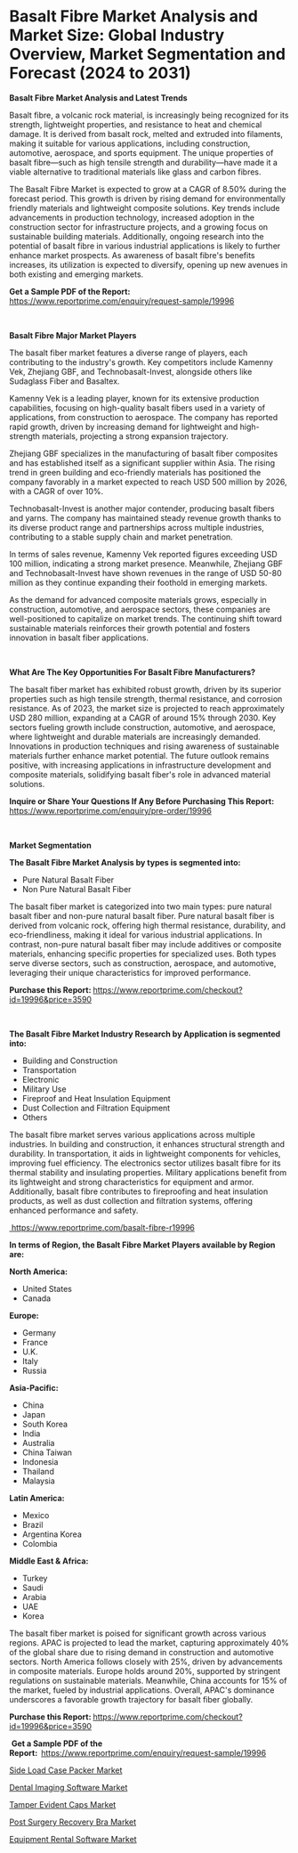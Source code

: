 <p><h1>Basalt Fibre Market Analysis and Market Size: Global Industry Overview, Market Segmentation and Forecast (2024 to 2031)</h1></p><p><strong>Basalt Fibre Market Analysis and Latest Trends</strong></p>
<p><p>Basalt fibre, a volcanic rock material, is increasingly being recognized for its strength, lightweight properties, and resistance to heat and chemical damage. It is derived from basalt rock, melted and extruded into filaments, making it suitable for various applications, including construction, automotive, aerospace, and sports equipment. The unique properties of basalt fibre—such as high tensile strength and durability—have made it a viable alternative to traditional materials like glass and carbon fibres.</p><p>The Basalt Fibre Market is expected to grow at a CAGR of 8.50% during the forecast period. This growth is driven by rising demand for environmentally friendly materials and lightweight composite solutions. Key trends include advancements in production technology, increased adoption in the construction sector for infrastructure projects, and a growing focus on sustainable building materials. Additionally, ongoing research into the potential of basalt fibre in various industrial applications is likely to further enhance market prospects. As awareness of basalt fibre's benefits increases, its utilization is expected to diversify, opening up new avenues in both existing and emerging markets.</p></p>
<p><strong>Get a Sample PDF of the Report:&nbsp;</strong> <a href="https://www.reportprime.com/enquiry/request-sample/19996?utm_campaign=1088&utm_medium=2&utm_source=Github&utm_content=ia&utm_term=24112024&utm_id=basalt-fibre">https://www.reportprime.com/enquiry/request-sample/19996</a></p>
<p>&nbsp;</p>
<p><strong>Basalt Fibre Major Market Players</strong></p>
<p><p>The basalt fiber market features a diverse range of players, each contributing to the industry's growth. Key competitors include Kamenny Vek, Zhejiang GBF, and Technobasalt-Invest, alongside others like Sudaglass Fiber and Basaltex. </p><p>Kamenny Vek is a leading player, known for its extensive production capabilities, focusing on high-quality basalt fibers used in a variety of applications, from construction to aerospace. The company has reported rapid growth, driven by increasing demand for lightweight and high-strength materials, projecting a strong expansion trajectory.</p><p>Zhejiang GBF specializes in the manufacturing of basalt fiber composites and has established itself as a significant supplier within Asia. The rising trend in green building and eco-friendly materials has positioned the company favorably in a market expected to reach USD 500 million by 2026, with a CAGR of over 10%.</p><p>Technobasalt-Invest is another major contender, producing basalt fibers and yarns. The company has maintained steady revenue growth thanks to its diverse product range and partnerships across multiple industries, contributing to a stable supply chain and market penetration.</p><p>In terms of sales revenue, Kamenny Vek reported figures exceeding USD 100 million, indicating a strong market presence. Meanwhile, Zhejiang GBF and Technobasalt-Invest have shown revenues in the range of USD 50-80 million as they continue expanding their foothold in emerging markets.</p><p>As the demand for advanced composite materials grows, especially in construction, automotive, and aerospace sectors, these companies are well-positioned to capitalize on market trends. The continuing shift toward sustainable materials reinforces their growth potential and fosters innovation in basalt fiber applications.</p></p>
<p>&nbsp;</p>
<p><strong>What Are The Key Opportunities For Basalt Fibre Manufacturers?</strong></p>
<p><p>The basalt fiber market has exhibited robust growth, driven by its superior properties such as high tensile strength, thermal resistance, and corrosion resistance. As of 2023, the market size is projected to reach approximately USD 280 million, expanding at a CAGR of around 15% through 2030. Key sectors fueling growth include construction, automotive, and aerospace, where lightweight and durable materials are increasingly demanded. Innovations in production techniques and rising awareness of sustainable materials further enhance market potential. The future outlook remains positive, with increasing applications in infrastructure development and composite materials, solidifying basalt fiber's role in advanced material solutions.</p></p>
<p><strong>Inquire or Share Your Questions If Any Before Purchasing This Report:</strong> <a href="https://www.reportprime.com/enquiry/pre-order/19996?utm_campaign=1088&utm_medium=2&utm_source=Github&utm_content=ia&utm_term=24112024&utm_id=basalt-fibre">https://www.reportprime.com/enquiry/pre-order/19996</a></p>
<p>&nbsp;</p>
<p><strong>Market Segmentation</strong></p>
<p><strong>The Basalt Fibre Market Analysis by types is segmented into:</strong></p>
<p><ul><li>Pure Natural Basalt Fiber</li><li>Non Pure Natural Basalt Fiber</li></ul></p>
<p><p>The basalt fiber market is categorized into two main types: pure natural basalt fiber and non-pure natural basalt fiber. Pure natural basalt fiber is derived from volcanic rock, offering high thermal resistance, durability, and eco-friendliness, making it ideal for various industrial applications. In contrast, non-pure natural basalt fiber may include additives or composite materials, enhancing specific properties for specialized uses. Both types serve diverse sectors, such as construction, aerospace, and automotive, leveraging their unique characteristics for improved performance.</p></p>
<p><strong>Purchase this Report:&nbsp;</strong><a href="https://www.reportprime.com/checkout?id=19996&price=3590&utm_campaign=1088&utm_medium=2&utm_source=Github&utm_content=ia&utm_term=24112024&utm_id=basalt-fibre">https://www.reportprime.com/checkout?id=19996&price=3590</a></p>
<p>&nbsp;</p>
<p><strong>The Basalt Fibre Market Industry Research by Application is segmented into:</strong></p>
<p><ul><li>Building and Construction</li><li>Transportation</li><li>Electronic</li><li>Military Use</li><li>Fireproof and Heat Insulation Equipment</li><li>Dust Collection and Filtration Equipment</li><li>Others</li></ul></p>
<p><p>The basalt fibre market serves various applications across multiple industries. In building and construction, it enhances structural strength and durability. In transportation, it aids in lightweight components for vehicles, improving fuel efficiency. The electronics sector utilizes basalt fibre for its thermal stability and insulating properties. Military applications benefit from its lightweight and strong characteristics for equipment and armor. Additionally, basalt fibre contributes to fireproofing and heat insulation products, as well as dust collection and filtration systems, offering enhanced performance and safety.</p></p>
<p><a href="https://www.reportprime.com/basalt-fibre-r19996?utm_campaign=1088&utm_medium=2&utm_source=Github&utm_content=ia&utm_term=24112024&utm_id=basalt-fibre">&nbsp;https://www.reportprime.com/basalt-fibre-r19996</a></p>
<p><strong>In terms of Region, the Basalt Fibre Market Players available by Region are:</strong></p>
<p>
    <p> <strong> North America: </strong>
        <ul>
            <li>United States</li>
            <li>Canada</li>
        </ul>
        </p> 
    <p> <strong> Europe: </strong>
        <ul>
            <li>Germany</li>
            <li>France</li>
            <li>U.K.</li>
            <li>Italy</li>
            <li>Russia</li>
        </ul>
        </p> 
    <p> <strong> Asia-Pacific: </strong>
        <ul>
            <li>China</li>
            <li>Japan</li>
            <li>South Korea</li>
            <li>India</li>
            <li>Australia</li>
            <li>China Taiwan</li>
            <li>Indonesia</li>
            <li>Thailand</li>
            <li>Malaysia</li>
        </ul>
        </p> 
    <p> <strong> Latin America: </strong>
        <ul>
            <li>Mexico</li>
            <li>Brazil</li>
            <li>Argentina Korea</li>
            <li>Colombia</li>
        </ul>
        </p> 
    <p> <strong> Middle East & Africa: </strong>
        <ul>
            <li>Turkey</li>
            <li>Saudi</li>
            <li>Arabia</li>
            <li>UAE</li>
            <li>Korea</li>
        </ul>
    </p>
    </p>
<p><p>The basalt fiber market is poised for significant growth across various regions. APAC is projected to lead the market, capturing approximately 40% of the global share due to rising demand in construction and automotive sectors. North America follows closely with 25%, driven by advancements in composite materials. Europe holds around 20%, supported by stringent regulations on sustainable materials. Meanwhile, China accounts for 15% of the market, fueled by industrial applications. Overall, APAC's dominance underscores a favorable growth trajectory for basalt fiber globally.</p></p>
<p><strong>Purchase this Report: </strong><a href="https://www.reportprime.com/checkout?id=19996&price=3590&utm_campaign=1088&utm_medium=2&utm_source=Github&utm_content=ia&utm_term=24112024&utm_id=basalt-fibre">https://www.reportprime.com/checkout?id=19996&price=3590</a></p>
<p>&nbsp;<strong>Get a Sample PDF of the Report:&nbsp;&nbsp;</strong><a href="https://www.reportprime.com/enquiry/request-sample/19996?utm_campaign=1088&utm_medium=2&utm_source=Github&utm_content=ia&utm_term=24112024&utm_id=basalt-fibre">https://www.reportprime.com/enquiry/request-sample/19996</a></p>
<p><strong></strong></p>
<p><p><a href="https://www.linkedin.com/pulse/navigating-global-side-load-case-packer-market-landscape-ulo2e?utm_campaign=1088&utm_medium=2&utm_source=Github&utm_content=ia&utm_term=24112024&utm_id=basalt-fibre">Side Load Case Packer Market</a></p><p><a href="https://issuu.com/reportprime-2/docs/dental-imaging-software-market-size_39b9f55c92e063?utm_campaign=1088&utm_medium=2&utm_source=Github&utm_content=ia&utm_term=24112024&utm_id=basalt-fibre">Dental Imaging Software Market</a></p><p><a href="https://www.linkedin.com/pulse/navigating-tamper-evident-caps-market-expert-analysis-coooe?utm_campaign=1088&utm_medium=2&utm_source=Github&utm_content=ia&utm_term=24112024&utm_id=basalt-fibre">Tamper Evident Caps Market</a></p><p><a href="https://www.linkedin.com/pulse/exploring-post-surgery-recovery-bra-market-dynamics-global-bn6je?utm_campaign=1088&utm_medium=2&utm_source=Github&utm_content=ia&utm_term=24112024&utm_id=basalt-fibre">Post Surgery Recovery Bra Market</a></p><p><a href="https://issuu.com/reportprime-2/docs/equipment-rental-software-market-si_d31413fbe1848e?utm_campaign=1088&utm_medium=2&utm_source=Github&utm_content=ia&utm_term=24112024&utm_id=basalt-fibre">Equipment Rental Software Market</a></p></p>